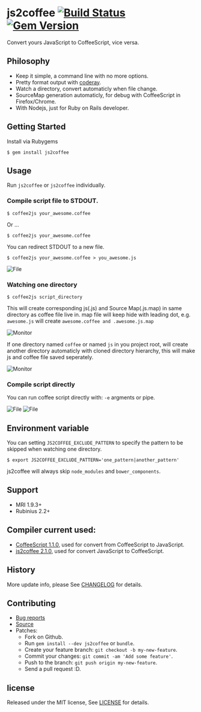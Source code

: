 # js2coffee [![Build Status](https://travis-ci.org/zw963/js2coffee.svg?branch=master)](https://travis-ci.org/zw963/js2coffee) [![Gem Version](https://badge.fury.io/rb/js2coffee.svg)](http://badge.fury.io/rb/js2coffee)

Convert yours JavaScript to CoffeeScript, vice versa.

## Philosophy

* Keep it simple, a command line with no more options.
* Pretty format output with [coderay](https://github.com/rubychan/coderay).
* Watch a directory, convert automaticly when file change.
* SourceMap generation automaticly, for debug with CoffeeScript in Firefox/Chrome.
* With Nodejs, just for Ruby on Rails developer.

## Getting Started

Install via Rubygems

    $ gem install js2coffee

## Usage

Run `js2coffee` or `js2coffee` individually.

### Compile script file to STDOUT.

    $ coffee2js your_awesome.coffee

Or ...

    $ coffee2js your_awesome.coffee

You can redirect STDOUT to a new file.

    $ coffee2js your_awesome.coffee > you_awesome.js

![File](http://zw963.github.io/snapshot12.png)

### Watching one directory

    $ coffee2js script_directory

This will create corresponding js(.js) and Source Map(.js.map) in same directory as coffee file live in.
map file will keep hide with leading dot, e.g. `awesome.js` will create `awesome.coffee and .awesome.js.map`

![Monitor](http://zw963.github.io/snapshot11.png)
    
If one directory named `coffee` or named `js` in you project root, will create another directory
automaticly with cloned directory hierarchy, this will make js and coffee file saved seperately.

![Monitor](http://zw963.github.io/snapshot14.png)

### Compile script directly
You can run coffee script directly with: `-e` argments or pipe.

![File](http://zw963.github.io/snapshot15.png)
![File](http://zw963.github.io/snapshot16.png)

## Environment variable

You can setting `JS2COFFEE_EXCLUDE_PATTERN` to specify the pattern to be skipped when watching one directory.

    $ export JS2COFFEE_EXCLUDE_PATTERN='one_pattern|another_pattern'

js2coffee will always skip `node_modules` and `bower_components`.

## Support

  * MRI 1.9.3+
  * Rubinius 2.2+

## Compiler current used:

  * [CoffeeScript 1.1.0](http://coffeescript.org), used for convert from CoffeeScript to JavaScript.
  * [js2coffee 2.1.0](http://js2.coffee), used for convert JavaScript to CoffeeScript.

## History

More update info, please See [CHANGELOG](https://github.com/zw963/js2coffee/blob/master/CHANGELOG) for details.

## Contributing

  * [Bug reports](https://github.com/zw963/js2coffee/issues)
  * [Source](https://github.com/zw963/js2coffee)
  * Patches:
    * Fork on Github.
    * Run `gem install --dev js2coffee` or `bundle`.
    * Create your feature branch: `git checkout -b my-new-feature`.
    * Commit your changes: `git commit -am 'Add some feature'`.
    * Push to the branch: `git push origin my-new-feature`.
    * Send a pull request :D.

## license
Released under the MIT license, See [LICENSE](https://github.com/zw963/js2coffee/blob/master/LICENSE) for details.
